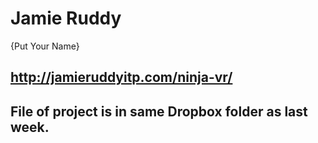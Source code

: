 # Jamie Ruddy

{Put Your Name}

## http://jamieruddyitp.com/ninja-vr/
## File of project is in same Dropbox folder as last week.